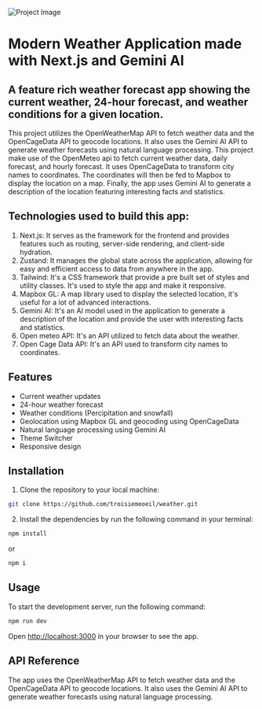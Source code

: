 
![Project Image](https://i.postimg.cc/7Zh2tkKg/Banner.png)

# Modern Weather Application made with Next.js and Gemini AI
## A feature rich weather forecast app showing the current weather, 24-hour forecast, and weather conditions for a given location. 

This project utilizes the OpenWeatherMap API to fetch weather data and the OpenCageData API to geocode locations. It also uses the Gemini AI API to generate weather forecasts using natural language processing.
This project make use of the OpenMeteo api to fetch current weather data, daily forecast, and hourly forecast. It uses OpenCageData to transform city names to coordinates. The coordinates will then be fed to Mapbox to display the location on a map.
Finally, the app uses Gemini AI to generate a description of the location featuring interesting facts and statistics.

## Technologies used to build this app: 

1. Next.js: It serves as the framework for the frontend and provides features such as routing, server-side rendering, and client-side hydration.
2. Zustand: It manages the global state across the application, allowing for easy and efficient access to data from anywhere in the app.   
3. Tailwind: It's a CSS framework that provide a pre built set of styles and utility classes. It's used to style the app and make it responsive.
4. Mapbox GL: A map library used to display the selected location, it's useful for a lot of advanced interactions.
5. Gemini AI: It's an AI model used in the application to generate a description of the location and provide the user with interesting facts and statistics.
6. Open meteo API: It's an API utilized to fetch data about the weather.
7. Open Cage Data API: It's an API used to transform city names to coordinates.


## Features

- Current weather updates
- 24-hour weather forecast
- Weather conditions (Percipitation and snowfall)
- Geolocation using Mapbox GL and geocoding using OpenCageData
- Natural language processing using Gemini AI
- Theme Switcher
- Responsive design

## Installation

1. Clone the repository to your local machine:
```bash
git clone https://github.com/troisiemeoeil/weather.git
```

2. Install the dependencies by run the following command in your terminal:

```bash
npm install 
```
or 

```bash
npm i
```

## Usage

To start the development server, run the following command:

```bash
npm run dev
```

Open [http://localhost:3000](http://localhost:3000) in your browser to see the app.

## API Reference

The app uses the OpenWeatherMap API to fetch weather data and the OpenCageData API to geocode locations. It also uses the Gemini AI API to generate weather forecasts using natural language processing.



